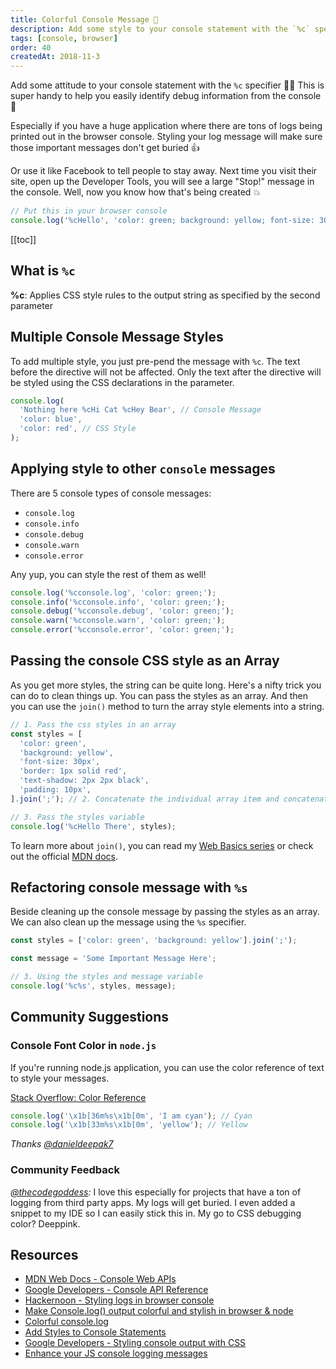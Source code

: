 ```yaml
---
title: Colorful Console Message 🌈
description: Add some style to your console statement with the `%c` specifier. This is super handy to help you easily identify debug information from the console...
tags: [console, browser]
order: 40
createdAt: 2018-11-3
---
```


Add some attitude to your console statement with the `%c` specifier 👩‍🎨 This is super handy to help you easily identify debug information from the console 👾

Especially if you have a huge application where there are tons of logs being printed out in the browser console. Styling your log message will make sure those important messages don't get buried 👍

Or use it like Facebook to tell people to stay away. Next time you visit their site, open up the Developer Tools, you will see a large "Stop!" message in the console. Well, now you know how that's being created 💥

```javascript
// Put this in your browser console
console.log('%cHello', 'color: green; background: yellow; font-size: 30px');
```

[[toc]]

## What is `%c`

**%c**: Applies CSS style rules to the output string as specified by the second parameter

## Multiple Console Message Styles

To add multiple style, you just pre-pend the message with `%c`. The text before the directive will not be affected. Only the text after the directive will be styled using the CSS declarations in the parameter.

```javascript
console.log(
  'Nothing here %cHi Cat %cHey Bear', // Console Message
  'color: blue',
  'color: red', // CSS Style
);
```

## Applying style to other `console` messages

There are 5 console types of console messages:

- `console.log`
- `console.info`
- `console.debug`
- `console.warn`
- `console.error`

Any yup, you can style the rest of them as well!

```javascript
console.log('%cconsole.log', 'color: green;');
console.info('%cconsole.info', 'color: green;');
console.debug('%cconsole.debug', 'color: green;');
console.warn('%cconsole.warn', 'color: green;');
console.error('%cconsole.error', 'color: green;');
```

## Passing the console CSS style as an Array

As you get more styles, the string can be quite long. Here's a nifty trick you can do to clean things up. You can pass the styles as an array. And then you can use the `join()` method to turn the array style elements into a string.

```javascript
// 1. Pass the css styles in an array
const styles = [
  'color: green',
  'background: yellow',
  'font-size: 30px',
  'border: 1px solid red',
  'text-shadow: 2px 2px black',
  'padding: 10px',
].join(';'); // 2. Concatenate the individual array item and concatenate them into a string separated by a semi-colon (;)

// 3. Pass the styles variable
console.log('%cHello There', styles);
```

To learn more about `join()`, you can read my [Web Basics series](https://www.samanthaming.com/web-basics/how-to-reverse-a-string-in-js) or check out the official [MDN docs](https://developer.mozilla.org/en-US/docs/Web/JavaScript/Reference/Global_Objects/Array/join).

## Refactoring console message with `%s`

Beside cleaning up the console message by passing the styles as an array. We can also clean up the message using the `%s` specifier.

```javascript
const styles = ['color: green', 'background: yellow'].join(';');

const message = 'Some Important Message Here';

// 3. Using the styles and message variable
console.log('%c%s', styles, message);
```

## Community Suggestions

### Console Font Color in `node.js`

If you're running node.js application, you can use the color reference of text to style your messages.

[Stack Overflow: Color Reference](https://stackoverflow.com/questions/9781218/how-to-change-node-jss-console-font-color)

```javascript
console.log('\x1b[36m%s\x1b[0m', 'I am cyan'); // Cyan
console.log('\x1b[33m%s\x1b[0m', 'yellow'); // Yellow
```

_Thanks [@danieldeepak7](https://www.instagram.com/danieldeepak7/)_

### Community Feedback

_[@thecodegoddess](https://www.instagram.com/thecodegoddess/):_ I love this especially for projects that have a ton of logging from third party apps. My logs will get buried. I even added a snippet to my IDE so I can easily stick this in. My go to CSS debugging color? Deeppink.

## Resources

- [MDN Web Docs - Console Web APIs](https://developer.mozilla.org/en-US/docs/Web/API/console)
- [Google Developers - Console API Reference](https://developers.google.com/web/tools/chrome-devtools/console/console-reference)
- [Hackernoon - Styling logs in browser console](https://hackernoon.com/styling-logs-in-browser-console-2ec0807dc91a)
- [Make Console.log() output colorful and stylish in browser & node](http://voidcanvas.com/make-console-log-output-colorful-and-stylish-in-browser-node/)
- [Colorful console.log](https://coderwall.com/p/fskzdw/colorful-console-log)
- [Add Styles to Console Statements](https://davidwalsh.name/add-styles-console)
- [Google Developers - Styling console output with CSS](https://developers.google.com/web/tools/chrome-devtools/console/console-write#styling_console_output_with_css)
- [Enhance your JS console logging messages](https://coderwall.com/p/m2trga/enhance-your-js-console-logging-messages)
